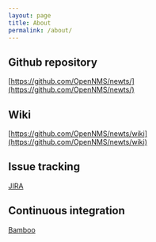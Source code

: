 ```yaml
---
layout: page
title: About
permalink: /about/
---
```


Github repository
-----------------

[https://github.com/OpenNMS/newts/](https://github.com/OpenNMS/newts/)

Wiki
----

[https://github.com/OpenNMS/newts/wiki](https://github.com/OpenNMS/newts/wiki)

Issue tracking
--------------
[JIRA](http://issues.opennms.org/browse/NEWTS)

Continuous integration
----------------------
[Bamboo](http://bamboo.internal.opennms.com:8085/browse/MISC-NEWTS)
